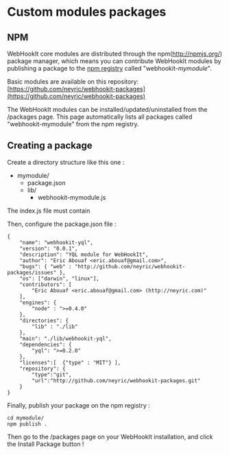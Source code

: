 # Custom modules packages


## NPM

WebHookIt core modules are distributed through the npm(http://npmjs.org/) package manager, which means you can contribute WebHookIt modules by publishing a package to the [npm registry](http://search.npmjs.org/) called "webhookit-<i>mymodule</i>".

Basic modules are available on this repository: [https://github.com/neyric/webhookit-packages](https://github.com/neyric/webhookit-packages)

The WebHookIt modules can be installed/updated/uninstalled from the /packages page. This page automatically lists all packages called "webhookit-mymodule" from the npm registry.



## Creating a package

Create a directory structure like this one :

 * mymodule/
   * package.json
   * lib/
     * webhookit-mymodule.js

The index.js file must contain

Then, configure the package.json file :

    {
        "name": "webhookit-yql",
        "version": "0.0.1",
        "description": "YQL module for WebHookIt",
        "author": "Eric Abouaf <eric.abouaf@gmail.com>",
        "bugs": { "web" : "http://github.com/neyric/webhookit-packages/issues" },
        "os": ["darwin", "linux"],
        "contributors": [
            "Eric Abouaf <eric.abouaf@gmail.com> (http://neyric.com)"
        ],
        "engines": {
            "node" : ">=0.4.0"
        },
        "directories": {
            "lib" : "./lib"
        },
        "main": "./lib/webhookit-yql",
        "dependencies": {
            "yql": ">=0.2.0"
        },
        "licenses":[  {"type" : "MIT"} ],
        "repository": {
            "type":"git",
            "url":"http://github.com/neyric/webhookit-packages.git"
        }
    }


Finally, publish your package on the npm registry :

    cd mymodule/
    npm publish .

Then go to the /packages page on your WebHookIt installation, and click the Install Package button !




<script type="text/javascript">var disqus_shortname = 'custom-modules-packages';</script>
